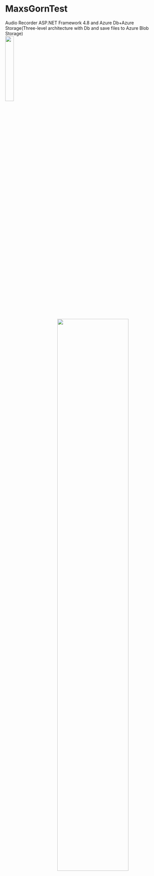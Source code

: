 # MaxsGornTest
<html>
<head>
Audio Recorder ASP.NET Framework 4.8 and Azure Db+Azure Storage(Three-level architecture with Db and save files to Azure Blob Storage)
  </head>
<body>
  <div class="row"> 
  <div class="column">
    <img src="https://i.ibb.co/7Gh2LJk/photo-2020-07-15-04-07-23.jpg" align="left" width=23%  />
  </div>
  <div class="column">
  <img src="https://i.ibb.co/BG99cPM/Screenshot-1.png" align="right"  width=67% />
  </div>  
</div>
   
</body></html>
